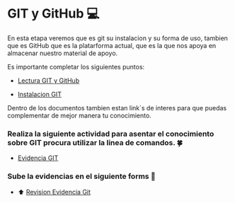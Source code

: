 # GIT y GitHub :computer:

En esta etapa veremos que es git su instalacion y su forma de uso, tambien que es GitHub que es la platarforma actual, que es la que nos apoya en almacenar nuestro material de apoyo.

Es importante completar los siguientes puntos:

- [Lectura GIT y GitHub](https://drive.google.com/file/d/1njs-a5M6aa9yH90gkpwoPLANFAvEDxZq/view?usp=sharing)

- [Instalacion GIT](https://drive.google.com/file/d/1RyIIHLQYN__5JGc31oNhz_AmatJimwyt/view?usp=sharing)

Dentro de los documentos tambien estan link´s de interes para que puedas complementar de mejor manera tu conocimiento.

### Realiza la siguiente actividad para asentar el conocimiento sobre GIT procura utilizar la linea de comandos. :four_leaf_clover:

- [Evidencia GIT](https://drive.google.com/file/d/1jhujwK4n1JyYIMhizWZUP9IURLllb4Ym/view?usp=sharing)

### Sube la evidencias en el siguiente forms :confetti_ball:

- :arrow_up: [Revision Evidencia Git](https://forms.office.com/Pages/ResponsePage.aspx?id=EZDKymp73kSGHwlaLKiDt-Bc110OKV1JhhMBmULhZ4tUN0cxMUNPVFVLSEVHWUVJRlk1OElTMjlNOC4u)
